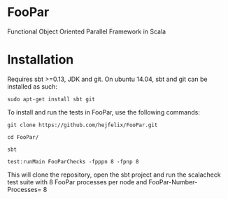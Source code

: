 FooPar
======

Functional Object Oriented Parallel Framework in Scala


Installation
======
Requires sbt >=0.13, JDK and git. 
On ubuntu 14.04, sbt and git can be installed as such:

```
sudo apt-get install sbt git
```

To install and run the tests in FooPar, use the following commands:

```
git clone https://github.com/hejfelix/FooPar.git

cd FooPar/

sbt

test:runMain FooParChecks -fpppn 8 -fpnp 8 
```


This will clone the repository, open the sbt project and run the scalacheck 
test suite with 8 FooPar processes per node and FooPar-Number-Processes= 8
